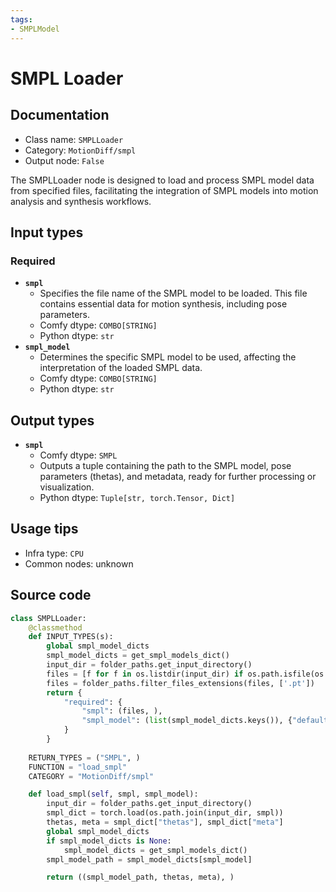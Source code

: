 ```yaml
---
tags:
- SMPLModel
---
```


# SMPL Loader
## Documentation
- Class name: `SMPLLoader`
- Category: `MotionDiff/smpl`
- Output node: `False`

The SMPLLoader node is designed to load and process SMPL model data from specified files, facilitating the integration of SMPL models into motion analysis and synthesis workflows.
## Input types
### Required
- **`smpl`**
    - Specifies the file name of the SMPL model to be loaded. This file contains essential data for motion synthesis, including pose parameters.
    - Comfy dtype: `COMBO[STRING]`
    - Python dtype: `str`
- **`smpl_model`**
    - Determines the specific SMPL model to be used, affecting the interpretation of the loaded SMPL data.
    - Comfy dtype: `COMBO[STRING]`
    - Python dtype: `str`
## Output types
- **`smpl`**
    - Comfy dtype: `SMPL`
    - Outputs a tuple containing the path to the SMPL model, pose parameters (thetas), and metadata, ready for further processing or visualization.
    - Python dtype: `Tuple[str, torch.Tensor, Dict]`
## Usage tips
- Infra type: `CPU`
- Common nodes: unknown


## Source code
```python
class SMPLLoader:
    @classmethod
    def INPUT_TYPES(s):
        global smpl_model_dicts
        smpl_model_dicts = get_smpl_models_dict()
        input_dir = folder_paths.get_input_directory()
        files = [f for f in os.listdir(input_dir) if os.path.isfile(os.path.join(input_dir, f))]
        files = folder_paths.filter_files_extensions(files, ['.pt'])
        return {
            "required": {
                "smpl": (files, ),
                "smpl_model": (list(smpl_model_dicts.keys()), {"default": "SMPL_NEUTRAL.pkl"})
            }
        }
    
    RETURN_TYPES = ("SMPL", )
    FUNCTION = "load_smpl"
    CATEGORY = "MotionDiff/smpl"

    def load_smpl(self, smpl, smpl_model):
        input_dir = folder_paths.get_input_directory()
        smpl_dict = torch.load(os.path.join(input_dir, smpl))
        thetas, meta = smpl_dict["thetas"], smpl_dict["meta"]
        global smpl_model_dicts
        if smpl_model_dicts is None:
            smpl_model_dicts = get_smpl_models_dict()
        smpl_model_path = smpl_model_dicts[smpl_model]

        return ((smpl_model_path, thetas, meta), )

```
